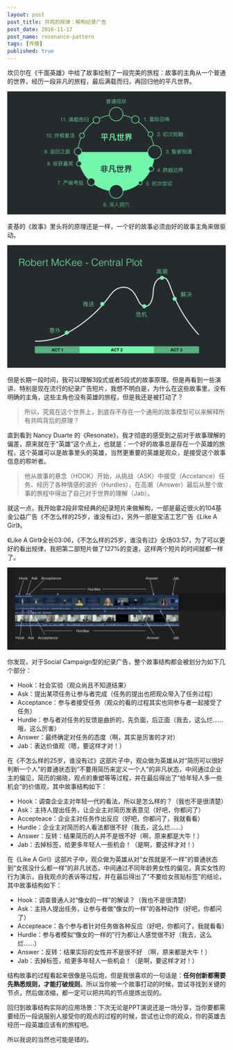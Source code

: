 ```yaml
---
layout: post
post_title: 共鸣的规律：解构纪录广告
post_date: 2016-11-17
post_name: resonance-pattern
tags: [传播]
published: true
---
```

坎贝尔在《千面英雄》中给了故事绘制了一段完美的旅程：故事的主角从一个普通的世界，经历一段非凡的旅程，最后满载而归，再回归他的平凡世界。

![](_image/故事结构_1114.016.png)

麦基的《故事》里头将的原理还是一样，一个好的故事必须由好的故事主角来做驱动。

![](_image/故事结构_1114.017.png)

但是长期一段时间，我可以理解3段式或者5段式的故事原理。但是再看到一些演讲、特别是现在流行的纪录广告短片，我想不明白是，为什么在这些故事里，没有明确的主角，这些主角也没有英雄的旅程，但是我还是被打动了？

> 所以，究竟在这个世界上，到底存不存在一个通用的故事模型可以来解释所有共鸣背后的原理？

直到看到 Nancy Duarte 的《Resonate》，我才彻底的感受到之前对于故事理解的偏差，原来就在于“英雄”这个点上，也就是：一个好的故事总是存在一个英雄的旅程，这个英雄可以是故事里头的英雄，当然更重要的英雄是观众，是接受这个故事信息的聆听者。

> 他从故事的悬念（HOOK）开始，从挑战（ASK）中接受（Accetance）任务、经历了各种情感的波折（Hurdles），在高潮（Answer）最后从整个故事的旅程中得出了自己对于世界的理解（Jab）。

就这一点，我开始拿2段非常经典的纪录短片来做解构，一部是最近很火的104基金公益广告《不怎么样的25岁，谁没有过》，另外一部是宝洁工艺广告《Like A Girl》。

《Like A Girl》全长03:06，《不怎么样的25岁，谁没有过》全场03:57，为了可以更好的看出规律，我把第二部短片做了127%的变速，这样两个短片的时间就都一样了。

![](./_image/半撇订阅号封面.002.png)


你发现，对于Social Campaign型的纪录广告，整个故事结构都会被划分为如下几个部分：
- Hook：社会实验（观众尚且不知道结果）
- Ask：提出某项任务让参与者完成（任务的提出也把观众带入了任务过程）
- Acceptance：参与者接受任务（观众的看的过程其实也同参与者一起接受了任务）
- Hurdle：参与者对任务的反馈是曲折的，先负面，后正面（我去，这么烂……哦，这么厉害）
- Answer：最终确定对任务的态度（啊，其实是厉害的才对）
- Jab：表达价值观（嗯，要这样才对！）



在《不怎么样的25岁，谁没有过》这部片子中，观众做为英雄从对“简历可以很好判断一个人”的普通状态到“不要用简历来定义一个人”的非凡状态，中间通过企业主的偏见，简历的揭晓，观点的重塑等等过程，并在最后得出了“给年轻人多一些机会”的价值观，其中故事结构如下：

- Hook：调查企业主对年轻一代的看法，所以是怎么样的？（我也不是很清楚）
- Ask：主持人提出任务，让企业主对简历发表意见（好吧，你都问了）
- Accepteace：企业主对任务作出反应（好吧，你都问了，我就看看）
- Hurdle：企业主对简历的人看法都很不好（我去，这么烂……）
- Answer：反转：结果简历的人并不是很不好（啊，原来都是大牛！）
- Jab：去掉标签，给更多年轻人一些机会！（是啊，要这样才对！）

在《Like A Girl》这部片子中，观众做为英雄从对“女孩就是不一样”的普通状态到“女孩没什么都一样”的非凡状态，中间通过不同年龄男女性的偏见，真实女性的行为演示，自我观点的表诉等过程，并在最后得出了“不要给女孩贴标签”的结论，其中故事结构如下：


- Hook：调查普通人对“像女的一样”的解读？（我也不是很清楚）
- Ask：主持人提出任务，让参与者做“像女的一样”的各种动作（好吧，你都问了）
- Accepteace：各个参与者针对任务做各种反应（好吧，你都问了，我就看看）
- Hurdle：参与者模拟“像女的一样的”行为都让人感觉很不好（我去，这么烂……）
- Answer：反转：结果实际的女性并不是很不好 （啊，原来都是大牛！）
- Jab：去掉标签，给更多年轻人一些机会！（是啊，要这样才对！）


结构故事的过程看起来很像是马后炮，但是我很喜欢的一句话是：**任何创新都需要先熟悉规则，才能打破规则**。所以当你被一个故事打动的时候，尝试寻找到关键的节点，然后做浓缩，都一定可以把共鸣的节点提炼出现的。


回归到故事结构实际的应用场景：下次无论是PPT演说还是一场分享，当你要都需要经历一段说服别人接受你的观点的过程的时候，尝试也让你的观众，你的英雄去经历一段英雄应该有的旅程吧。

所以我说的当然也可能是错的。